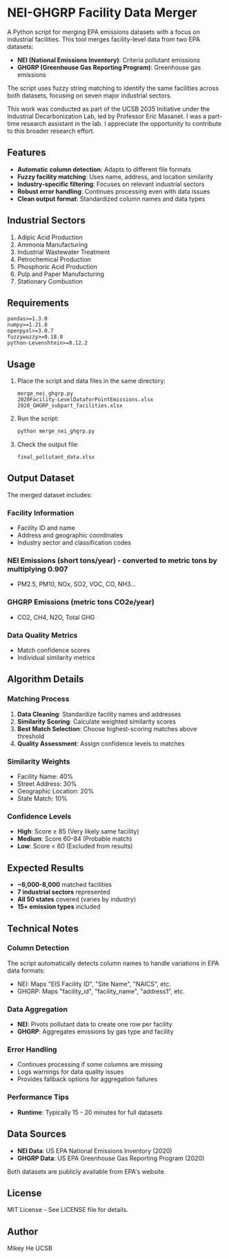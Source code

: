 # NEI-GHGRP Facility Data Merger

A Python script for merging EPA emissions datasets with a focus on industrial facilities.
This tool merges facility-level data from two EPA datasets:
- **NEI (National Emissions Inventory)**: Criteria pollutant emissions
- **GHGRP (Greenhouse Gas Reporting Program)**: Greenhouse gas emissions

The script uses fuzzy string matching to identify the same facilities across both datasets, focusing on seven major industrial sectors.

This work was conducted as part of the UCSB 2035 Initiative under the Industrial Decarbonization Lab, led by Professor Eric Masanet. I was a part-time research assistant in the lab. I appreciate the opportunity to contribute to this broader research effort.

## Features

- **Automatic column detection**: Adapts to different file formats
- **Fuzzy facility matching**: Uses name, address, and location similarity
- **Industry-specific filtering**: Focuses on relevant industrial sectors
- **Robust error handling**: Continues processing even with data issues
- **Clean output format**: Standardized column names and data types

## Industrial Sectors

1. Adipic Acid Production
2. Ammonia Manufacturing
3. Industrial Wastewater Treatment
4. Petrochemical Production
5. Phosphoric Acid Production
6. Pulp and Paper Manufacturing
7. Stationary Combustion

## Requirements

```
pandas>=1.3.0
numpy>=1.21.0
openpyxl>=3.0.7
fuzzywuzzy>=0.18.0
python-Levenshtein>=0.12.2
```

## Usage

1. Place the script and data files in the same directory:
   ```
   merge_nei_ghgrp.py
   2020Facility-LevelDataforPointEmissions.xlsx
   2020_GHGRP_subpart_facilities.xlsx
   ```

2. Run the script:
   ```bash
   python merge_nei_ghgrp.py
   ```

3. Check the output file:
   ```
   final_pollutant_data.xlsx
   ```

## Output Dataset

The merged dataset includes:

### Facility Information
- Facility ID and name
- Address and geographic coordinates
- Industry sector and classification codes

### NEI Emissions (short tons/year) - converted to metric tons by multiplying 0.907
- PM2.5, PM10, NOx, SO2, VOC, CO, NH3...

### GHGRP Emissions (metric tons CO2e/year)
- CO2, CH4, N2O, Total GHG

### Data Quality Metrics
- Match confidence scores
- Individual similarity metrics

## Algorithm Details

### Matching Process
1. **Data Cleaning**: Standardize facility names and addresses
2. **Similarity Scoring**: Calculate weighted similarity scores
3. **Best Match Selection**: Choose highest-scoring matches above threshold
4. **Quality Assessment**: Assign confidence levels to matches

### Similarity Weights
- Facility Name: 40%
- Street Address: 30%
- Geographic Location: 20%
- State Match: 10%

### Confidence Levels
- **High**: Score ≥ 85 (Very likely same facility)
- **Medium**: Score 60-84 (Probable match)
- **Low**: Score < 60 (Excluded from results)

## Expected Results

- **~6,000-8,000** matched facilities
- **7 industrial sectors** represented
- **All 50 states** covered (varies by industry)
- **15+ emission types** included

## Technical Notes

### Column Detection
The script automatically detects column names to handle variations in EPA data formats:
- NEI: Maps "EIS Facility ID", "Site Name", "NAICS", etc.
- GHGRP: Maps "facility_id", "facility_name", "address1", etc.

### Data Aggregation
- **NEI**: Pivots pollutant data to create one row per facility
- **GHGRP**: Aggregates emissions by gas type and facility

### Error Handling
- Continues processing if some columns are missing
- Logs warnings for data quality issues
- Provides fallback options for aggregation failures

### Performance Tips

- **Runtime**: Typically 15 - 20 minutes for full datasets

## Data Sources

- **NEI Data**: US EPA National Emissions Inventory (2020)
- **GHGRP Data**: US EPA Greenhouse Gas Reporting Program (2020)

Both datasets are publicly available from EPA's website.

## License

MIT License - See LICENSE file for details.

## Author
Mikey He
UCSB

